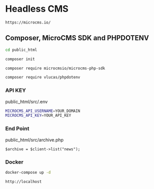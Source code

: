 # Headless CMS
    
```
https://microcms.io/
```
    
## Composer, MicroCMS SDK and PHPDOTENV
    
```bash
cd public_html
```
    
```bash
composer init
```
    
```bash
composer require microcmsio/microcms-php-sdk
```
    
```bash
composer require vlucas/phpdotenv
```
    
### API KEY
    
public_html/src/.env
```bash
MICROCMS_API_USERNAME=YOUR_DOMAIN
MICROCMS_API_KEY=YOUR_API_KEY
```
    
### End Point
public_html/src/archive.php
```
$archive = $client->list("news");
```
    
### Docker
    
```bash
docker-compose up -d
```
    
```
http://localhost
```
